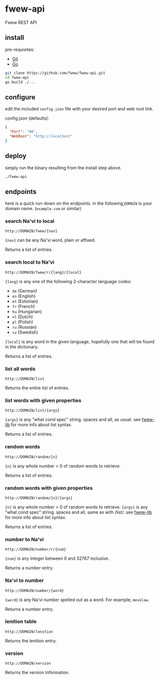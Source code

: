 # fwew-api

Fwew REST API

## install

pre-requisites:

- [Git](https://git-scm.com/downloads)
- [Go](https://golang.org/dl/)

```bash
git clone https://github.com/fwew/fwew-api.git
cd fwew-api
go build ./...
```

## configure

edit the included `config.json` file with your desired port and web root link.

config.json (defaults):

```json
{
  "Port": "80",
  "WebRoot": "http://localhost"
}
```

## deploy

simply run the binary resulting from the install step above.

```bash
./fwew-api
```

## endpoints

here is a quick run-down on the endpoints. in the following,`DOMAIN` is your domain name. (`example.com` or similar)

### search Na'vi to local

`http://DOMAIN/fwew/{nav}`

`{nav}` can be any Na'vi word, plain or affixed.

Returns a list of entries.

### search local to Na'vi

`http://DOMAIN/fwew/r/{lang}/{local}`

`{lang}` is any one of the following 2-character language codes:

- `de` (German)
- `en` (English)
- `et` (Estonian)
- `fr` (French)
- `hu` (Hungarian)
- `nl` (Dutch)
- `pl` (Polish)
- `ru` (Russian)
- `sv` (Swedish)

`{local}` is any word in the given language, hopefully one that will be found in the dictionary.

Returns a list of entries.

### list all words

`http://DOMAIN/list`

Returns the entire list of entries.

### list words with given properties

`http://DOMAIN/list/{args}`

`{args}` is any "what cond spec" string. spaces and all, as usual.
see [fwew-lib](https://github.com/fwew/fwew-lib#list) for more info about list syntax.

Returns a list of entries.

### random words

`http://DOMAIN/random/{n}`

`{n}` is any whole number > 0 of random words to retrieve.

Returns a list of entries.

### random words with given properties

`http://DOMAIN/random/{n}/{args}`

`{n}` is any whole number > 0 of random words to retrieve.
`{args}` is any "what cond spec" string. spaces and all, same as with /list/.
see [fwew-lib](https://github.com/fwew/fwew-lib#list) for more info about list syntax.

Returns a list of entries.

### number to Na'vi

`http://DOMAIN/number/r/{num}`

`{num}` is any integer between 0 and 32767 inclusive.

Returns a number entry.

### Na'vi to number

`http://DOMAIN/number/{word}`

`{word}` is any Na'vi number spelled out as a word. For example, `mevolaw`.

Returns a number entry.

### lenition table

`http://DOMAIN/lenition`

Returns the lenition entry.

### version

`http://DOMAIN/version`

Returns the version information.
